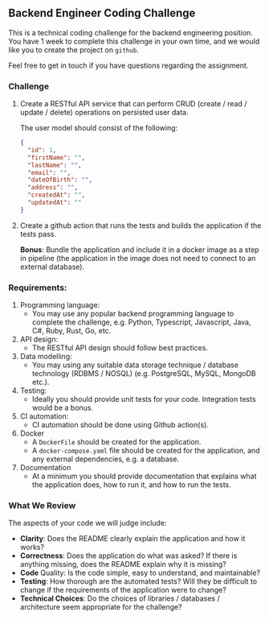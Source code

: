 ## Backend Engineer Coding Challenge

This is a technical coding challenge for the backend engineering position. You have 1 week to 
complete this challenge in your own time, and we would like you to create the project on `github`.

Feel free to get in touch if you have questions regarding the assignment.

### Challenge

1. Create a RESTful API service that can perform CRUD (create / read / update / delete) operations on persisted user data.

    The user model should consist of the following:
    ```json
    {
      "id": 1,
      "firstName": "",
      "lastName": "",
      "email": "",
      "dateOfBirth": "",
      "address": "",
      "createdAt": "",
      "updatedAt": ""
    }
    ```

2. Create a github action that runs the tests and builds the application if the tests pass.

    **Bonus**: Bundle the application and include it in a docker image as a step in pipeline (the application in the image does not need to connect to an external database).

### Requirements:

1. Programming language:
    - You may use any popular backend programming language to complete the challenge, e.g. Python, Typescript, Javascript, Java, C#, Ruby, Rust, Go, etc.
2. API design:
    - The RESTful API design should follow best practices.
2. Data modelling:
    - You may using any suitable data storage technique / database technology (RDBMS / NOSQL) (e.g. PostgreSQL, MySQL, MongoDB etc.).
3. Testing:
    - Ideally you should provide unit tests for your code. Integration tests would be a bonus.
4. CI automation:
    - CI automation should be done using Github action(s).
5. Docker
    - A `DockerFile` should be created for the application. 
    - A `docker-compose.yaml` file should be created for the application, and any external dependencies, e.g. a database.
6. Documentation
    - At a minimum you should provide documentation that explains what the application does, how to run it, and how to run the tests.

### What We Review

The aspects of your code we will judge include:

- **Clarity**: Does the README clearly explain the application and how it works?
- **Correctness**: Does the application do what was asked? If there is anything missing, does the README explain why it is missing?
- **Code** Quality: Is the code simple, easy to understand, and maintainable?
- **Testing**: How thorough are the automated tests? Will they be difficult to change if the requirements of the application were to change?
- **Technical Choices**: Do the choices of libraries / databases / architecture seem appropriate for the challenge?
